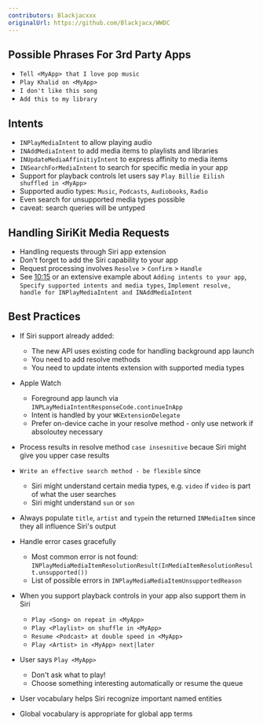 ```yaml
---
contributors: Blackjacxxx
originalUrl: https://github.com/Blackjacx/WWDC
---
```



## Possible Phrases For 3rd Party Apps

- `Tell <MyApp> that I love pop music`
- `Play Khalid on <MyApp>` 
- `I don't like this song` 
- `Add this to my library`


## Intents

- `INPlayMediaIntent` to allow playing audio
- `INAddMediaIntent` to add media items to playlists and libraries
- `INUpdateMediaAffinitiyIntent` to express affinity to media items
- `INSearchForMediaIntent` to search for specific media in your app
- Support for playback controls let users say `Play Billie Eilish shuffled in <MyApp>`
- Supported audio types: `Music`, `Podcasts`, `Audiobooks`, `Radio`
- Even search for unsupported media types possible 
- caveat: search queries will be untyped


## Handling SiriKit Media Requests

- Handling requests through Siri app extension
- Don't forget to add the Siri capability to your app
- Request processing involves `Resolve` > `Confirm` > `Handle`
- See [10:15](https://developer.apple.com/videos/play/wwdc2019/207/?time=610) or an extensive example about `Adding intents to your app`, `Specify supported intents and media types`, `Implement resolve, handle for INPlayMediaIntent and INAddMediaIntent`


## Best Practices

- If Siri support already added:
  - The new API uses existing code for handling background app launch
  - You need to add resolve methods
  - You need to update intents extension with supported media types

- Apple Watch
  - Foreground app launch via `INPLayMediaIntentResponseCode.continueInApp`
  - Intent is handled by your `WKExtensionDelegate`
  - Prefer on-device cache in your resolve method - only use network if absoloutey necessary

- Process results in resolve method `case insesnitive` becaue Siri might give you upper case results
- `Write an effective search method - be flexible` since 
  - Siri might understand certain media types, e.g. `video` if `video` is part of what the user searches
  - Siri might understand `sun` or `son` 

- Always populate `title`, `artist` and `type`in the returned `INMediaItem` since they all influence Siri's output 
- Handle error cases gracefully
  - Most common error is not found: `INPlayMediaMediaItemResolutionResult(InMediaItemResolutionResult.unsupported())`
  - List of possible errors in `INPlayMediaMediaItemUnsupportedReason`

- When you support playback controls in your app also support them in Siri
  - `Play <Song> on repeat in <MyApp>`
  - `Play <Playlist> on shuffle in <MyApp>`
  - `Resume <Podcast> at double speed in <MyApp>`
  - `Play <Artist> in <MyApp> next|later`

- User says `Play <MyApp>`
  - Don't ask what to play!
  - Choose something interesting automatically or resume the queue

- User vocabulary helps Siri recognize important named entities
- Global vocabulary is appropriate for global app terms
